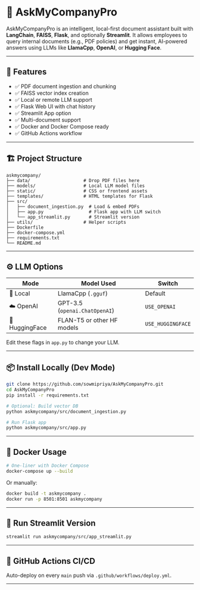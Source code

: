 # 🧠 AskMyCompanyPro

AskMyCompanyPro is an intelligent, local-first document assistant built with **LangChain**, **FAISS**, **Flask**, and optionally **Streamlit**. It allows employees to query internal documents (e.g., PDF policies) and get instant, AI-powered answers using LLMs like **LlamaCpp**, **OpenAI**, or **Hugging Face**.

---

## 🚀 Features

- ✅ PDF document ingestion and chunking
- ✅ FAISS vector index creation
- ✅ Local or remote LLM support
- ✅ Flask Web UI with chat history
- ✅ Streamlit App option
- ✅ Multi-document support
- ✅ Docker and Docker Compose ready
- ✅ GitHub Actions workflow

---

## 🏗️ Project Structure

```
askmycompany/
├── data/                    # Drop PDF files here
├── models/                  # Local LLM model files
├── static/                  # CSS or frontend assets
├── templates/               # HTML templates for Flask
├── src/
│   ├── document_ingestion.py  # Load & embed PDFs
│   ├── app.py                 # Flask app with LLM switch
│   └── app_streamlit.py       # Streamlit version
├── utils/                   # Helper scripts
├── Dockerfile
├── docker-compose.yml
├── requirements.txt
└── README.md
```

---

## ⚙️ LLM Options

| Mode         | Model Used                          | Switch        |
|--------------|-------------------------------------|----------------|
| 🧠 Local      | LlamaCpp (`.gguf`)                  | Default        |
| ☁️ OpenAI     | GPT-3.5 (`openai.ChatOpenAI`)       | `USE_OPENAI`   |
| 🤗 HuggingFace | FLAN-T5 or other HF models         | `USE_HUGGINGFACE` |

Edit these flags in `app.py` to change your LLM.

---

## 📦 Install Locally (Dev Mode)

```bash
git clone https://github.com/sowmipriya/AskMyCompanyPro.git
cd AskMyCompanyPro
pip install -r requirements.txt

# Optional: Build vector DB
python askmycompany/src/document_ingestion.py

# Run Flask app
python askmycompany/src/app.py
```

---

## 🐳 Docker Usage

```bash
# One-liner with Docker Compose
docker-compose up --build
```

Or manually:

```bash
docker build -t askmycompany .
docker run -p 8501:8501 askmycompany
```

---

## 🧪 Run Streamlit Version

```bash
streamlit run askmycompany/src/app_streamlit.py
```

---

## 🔐 GitHub Actions CI/CD

Auto-deploy on every `main` push via `.github/workflows/deploy.yml`.

---

